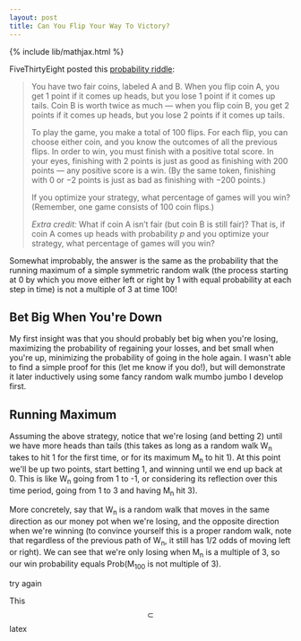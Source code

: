 ```yaml
---
layout: post
title: Can You Flip Your Way To Victory?
---
```


{% include lib/mathjax.html %}

FiveThirtyEight posted this
[probability riddle](https://fivethirtyeight.com/features/can-you-flip-your-way-to-victory/):


>You have two fair coins, labeled A and B. When you flip coin A, you get 1 point if it comes up heads, but you lose 1 point if it comes up tails. Coin B is worth twice as much — when you flip coin B, you get 2 points if it comes up heads, but you lose 2 points if it comes up tails.
>
>To play the game, you make a total of 100 flips. For each flip, you can choose either coin, and you know the outcomes of all the previous flips. In order to win, you must finish with a positive total score. In your eyes, finishing with 2 points is just as good as finishing with 200 points — any positive score is a win. (By the same token, finishing with 0 or −2 points is just as bad as finishing with −200 points.)
>
>If you optimize your strategy, what percentage of games will you win? (Remember, one game consists of 100 coin flips.)
>
>_Extra credit:_  What if coin A isn’t fair (but coin B is still fair)? That is, if coin A comes up heads with probability  _p_  and you optimize your strategy, what percentage of games will you win?

Somewhat improbably, the answer is the same as the probability that the running maximum of a simple symmetric random walk (the process starting at 0 by which you move either left or right by 1 with equal probability at each step in time) is not a multiple of 3 at time 100! 

## Bet Big When You're Down

My first insight was that you should probably bet big when you're losing, maximizing the probability of regaining your losses, and bet small when you're up, minimizing the probability of going in the hole again. I wasn't able to find a simple proof for this (let me know if you do!), but will demonstrate it later inductively using some fancy random walk mumbo jumbo I develop first.

## Running Maximum

Assuming the above strategy, notice that we're losing (and betting 2) until we have more heads than tails (this takes as long as a random walk W<sub>n</sub> takes to hit 1 for the first time, or for its maximum M<sub>n</sub> to hit 1). At this point we'll be up two points, start betting 1, and winning until we end up back at 0. This is like W<sub>n</sub> going from 1 to -1, or considering its reflection over this time period, going from 1 to 3 and having M<sub>n</sub> hit 3).

More concretely, say that W<sub>n</sub> is a random walk that moves in the same direction as our money pot when we're losing, and the opposite direction when we're winning (to convince yourself this is a proper random walk, note that regardless of the previous path of W<sub>n</sub>, it still has 1/2 odds of moving left or right). We can see that we're only losing when M<sub>n</sub> is a multiple of 3, so our win probability equals Prob(M<sub>100</sub> is not multiple of 3).

try again

This $$\subset$$ latex 